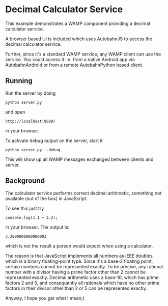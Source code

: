 Decimal Calculator Service
==========================

This example demonstrates a WAMP component providing a decimal calculator service.

A browser based UI is included which uses AutobahnJS to access
the decimal calculator service.

Further, since it's a standard WAMP service, any WAMP client can use
the service. You could access it i.e. from a native
Android app via AutobahnAndroid or from a remote AutobahnPython based
client.


Running
-------

Run the server by doing

    python server.py

and open

    http://localhost:8080/

in your browser.

To activate debug output on the server, start it

    python server.py --debug

This will show up all WAMP messages exchanged between clients and server.



Background
----------

The calculator service performs correct decimal arithmetic, something not available
(out of the box) in JavaScript.


To see this just try

    console.log(1.1 + 2.2);

in your browser. The output is:

    3.3000000000000003

which is not the result a person would expect when using a calculator.


The reason is that JavaScript implements all numbers as IEEE doubles, which is
a binary floating-point type. Since it's a base-2 floating point, certain numbers
cannot be represented exactly. To be precise, any rational number with a divisor
having a prime factor other than 2 cannot be represented exactly. Decimal arithmetic
uses a base-10, which has prime factors 2 and 5, and consequently all rationals which
have no other prime factors in their divisor other than 2 or 5 can be represented exactly.


Anyway, I hope you get what I mean;)

